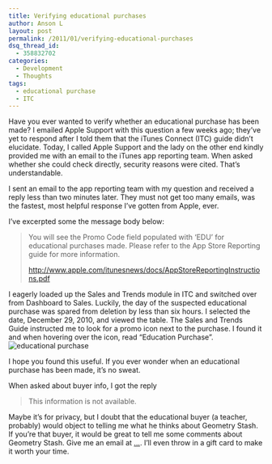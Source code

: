 ```yaml
---
title: Verifying educational purchases
author: Anson L
layout: post
permalink: /2011/01/verifying-educational-purchases
dsq_thread_id:
  - 358832702
categories:
  - Development
  - Thoughts
tags:
  - educational purchase
  - ITC
---
```

Have you ever wanted to verify whether an educational purchase has been made? I emailed Apple Support with this question a few weeks ago; they&#8217;ve yet to respond after I told them that the iTunes Connect (ITC) guide didn&#8217;t elucidate. Today, I called Apple Support and the lady on the other end kindly provided me with an email to the iTunes app reporting team. When asked whether she could check directly, security reasons were cited. That&#8217;s understandable.

I sent an email to the app reporting team with my question and received a reply less than two minutes later. They must not get too many emails, was the fastest, most helpful response I&#8217;ve gotten from Apple, ever.

I&#8217;ve excerpted some the message body below:

> You will see the Promo Code field populated with &#8216;EDU&#8217; for educational purchases made. Please refer to the App Store Reporting guide for more information.
> 
> http://www.apple.com/itunesnews/docs/AppStoreReportingInstructions.pdf

I eagerly loaded up the Sales and Trends module in ITC and switched over from Dashboard to Sales. Luckily, the day of the suspected educational purchase was spared from deletion by less than six hours. I selected the date, December 29, 2010, and viewed the table. The Sales and Trends Guide instructed me to look for a promo icon next to the purchase. I found it and when hovering over the icon, read &#8220;Education Purchase&#8221;.  
<img src="https://i0.wp.com/apparentetch.com/wp-content/uploads/2011/01/10-2.png?resize=500%2C116" alt="educational purchase" title="educational purchase" class="aligncenter size-full wp-image-400" data-recalc-dims="1" />

I hope you found this useful. If you ever wonder when an educational purchase has been made, it&#8217;s no sweat.

When asked about buyer info, I got the reply

> This information is not available. 

Maybe it&#8217;s for privacy, but I doubt that the educational buyer (a teacher, probably) would object to telling me what he thinks about Geometry Stash. If you&#8217;re that buyer, it would be great to tell me some comments about Geometry Stash. Give me an email at <a href="http://www.google.com/recaptcha/mailhide/d?k=01h5h3Joz4bvXd84mdv6lx8Q==&c=bdQz93CWTFMaB-NQRVoVzNWNCDXsQN0NHke_sBjluVU=" onclick="window.open('http://www.google.com/recaptcha/mailhide/d?k 7501h5h3Joz4bvXd84mdv6lx8Q757546c75bdQz93CWTFMaB-NQRVoVzNWNCDXsQN0NHke_sBjluVU 75', '', 'toolbar=0,scrollbars=0,location=0,statusbar=0,menubar=0,resizable=0,width=500,height=300'); return false;" title="Reveal this e-mail address">&#8230;</a>. I&#8217;ll even throw in a gift card to make it worth your time.